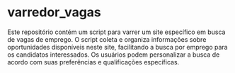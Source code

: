 # varredor_vagas
Este repositório contém um script para varrer um site específico em busca de vagas de emprego. O script coleta e organiza informações sobre oportunidades disponíveis neste site, facilitando a busca por emprego para os candidatos interessados. Os usuários podem personalizar a busca de acordo com suas preferências e qualificações específicas.
